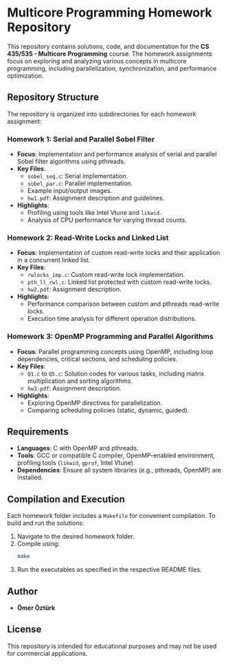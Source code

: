 # Multicore Programming Homework Repository

This repository contains solutions, code, and documentation for the **CS 435/535 - Multicore Programming** course. The homework assignments focus on exploring and analyzing various concepts in multicore programming, including parallelization, synchronization, and performance optimization.

## Repository Structure

The repository is organized into subdirectories for each homework assignment:

### Homework 1: Serial and Parallel Sobel Filter
- **Focus**: Implementation and performance analysis of serial and parallel Sobel filter algorithms using pthreads.
- **Key Files**:
  - `sobel_seq.c`: Serial implementation.
  - `sobel_par.c`: Parallel implementation.
  - Example input/output images.
  - `hw1.pdf`: Assignment description and guidelines.
- **Highlights**:
  - Profiling using tools like Intel Vtune and `likwid`.
  - Analysis of CPU performance for varying thread counts.

### Homework 2: Read-Write Locks and Linked List
- **Focus**: Implementation of custom read-write locks and their application in a concurrent linked list.
- **Key Files**:
  - `rwlocks_imp.c`: Custom read-write lock implementation.
  - `pth_ll_rwl.c`: Linked list protected with custom read-write locks.
  - `hw2.pdf`: Assignment description.
- **Highlights**:
  - Performance comparison between custom and pthreads read-write locks.
  - Execution time analysis for different operation distributions.

### Homework 3: OpenMP Programming and Parallel Algorithms
- **Focus**: Parallel programming concepts using OpenMP, including loop dependencies, critical sections, and scheduling policies.
- **Key Files**:
  - `Q1.c` to `Q5.c`: Solution codes for various tasks, including matrix multiplication and sorting algorithms.
  - `hw3.pdf`: Assignment description.
- **Highlights**:
  - Exploring OpenMP directives for parallelization.
  - Comparing scheduling policies (static, dynamic, guided).

## Requirements
- **Languages**: C with OpenMP and pthreads.
- **Tools**: GCC or compatible C compiler, OpenMP-enabled environment, profiling tools (`likwid`, `gprof`, Intel Vtune).
- **Dependencies**: Ensure all system libraries (e.g., pthreads, OpenMP) are installed.

## Compilation and Execution
Each homework folder includes a `Makefile` for convenient compilation. To build and run the solutions:
1. Navigate to the desired homework folder.
2. Compile using:
   ```bash
   make
   ```
3. Run the executables as specified in the respective README files.

## Author
- **Ömer Öztürk**

## License
This repository is intended for educational purposes and may not be used for commercial applications.
